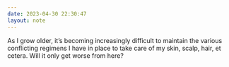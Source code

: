 ```yaml
---
date: 2023-04-30 22:30:47
layout: note
---
```

As I grow older, it’s becoming increasingly difficult to maintain the various conflicting regimens I have in place to take care of my skin, scalp, hair, et cetera. Will it only get worse from here?
